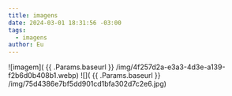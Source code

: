 ```yaml
---
title: imagens
date: 2024-03-01 18:31:56 -03:00
tags:
  - imagens
author: Eu
---
```

![imagem]( {{ .Params.baseurl }} /img/4f257d2a-e3a3-4d3e-a139-f2b6d0b408b1.webp)
![]( {{ .Params.baseurl }} /img/75d4386e7bf5dd901cd1bfa302d7c2e6.jpg)